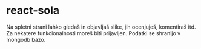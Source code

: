 # react-sola
Na spletni strani lahko gledaš in objavljaš slike, jih ocenjuješ, komentiraš itd. Za nekatere funkcionalnosti moreš biti prijavljen. Podatki se shranijo v mongodb bazo.
